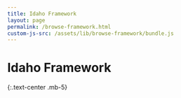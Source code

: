 ```yaml
---
title: Idaho Framework
layout: page
permalink: /browse-framework.html
custom-js-src: /assets/lib/browse-framework/bundle.js
---
```


# Idaho Framework 
{:.text-center .mb-5}

<div id="inside-browse-framework"></div>
